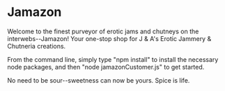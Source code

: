 # Jamazon

Welcome to the finest purveyor of erotic jams and chutneys on the interwebs--Jamazon! Your one-stop shop for J & A's Erotic Jammery & Chutneria creations. 

From the command line, simply type "npm install" to install the necessary node packages, and then "node jamazonCustomer.js" to get started. 

No need to be sour--sweetness can now be yours. Spice is life. 